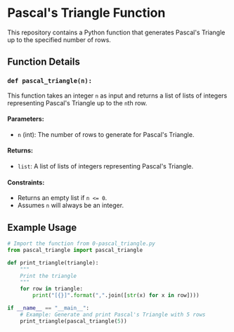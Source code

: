 # Pascal's Triangle Function

This repository contains a Python function that generates Pascal's Triangle up to the specified number of rows.

## Function Details

### `def pascal_triangle(n):`

This function takes an integer `n` as input and returns a list of lists of integers representing Pascal's Triangle up to the `n`th row.

#### Parameters:

- `n` (int): The number of rows to generate for Pascal's Triangle.

#### Returns:

- `list`: A list of lists of integers representing Pascal's Triangle.

#### Constraints:

- Returns an empty list if `n <= 0`.
- Assumes `n` will always be an integer.

## Example Usage

```python
# Import the function from 0-pascal_triangle.py
from pascal_triangle import pascal_triangle

def print_triangle(triangle):
    """
    Print the triangle
    """
    for row in triangle:
        print("[{}]".format(",".join([str(x) for x in row])))

if __name__ == "__main__":
    # Example: Generate and print Pascal's Triangle with 5 rows
    print_triangle(pascal_triangle(5))
